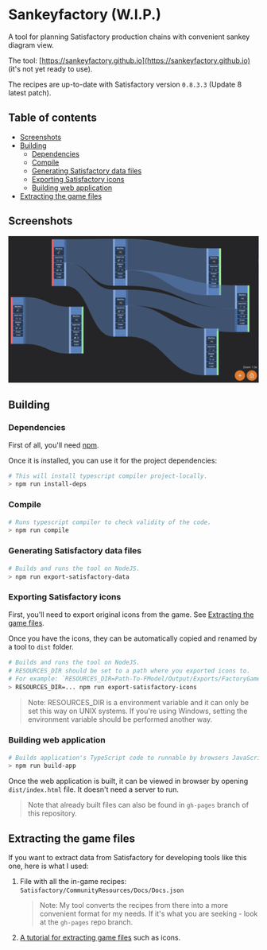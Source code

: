 # Sankeyfactory (W.I.P.)
A tool for planning Satisfactory production chains with convenient sankey diagram view.

The tool: [https://sankeyfactory.github.io](https://sankeyfactory.github.io) (it's not yet ready to use).

The recipes are up-to-date with Satisfactory version `0.8.3.3` (Update 8 latest patch).

## Table of contents

- [Screenshots](#screenshots)
- [Building](#building)
    - [Dependencies](#dependencies)
    - [Compile](#compile)
    - [Generating Satisfactory data files](#generating-satisfactory-data-files)
    - [Exporting Satisfactory icons](#exporting-satisfactory-icons)
    - [Building web application](#building-web-application)
- [Extracting the game files](#extracting-the-game-files)

## Screenshots
![Design screenshot](screenshots/iron.png)

## Building

### Dependencies

First of all, you'll need [npm](https://docs.npmjs.com/downloading-and-installing-node-js-and-npm).

Once it is installed, you can use it for the project dependencies:

```bash
# This will install typescript compiler project-locally.
> npm run install-deps
```

### Compile

```bash
# Runs typescript compiler to check validity of the code.
> npm run compile
```

### Generating Satisfactory data files

```bash
# Builds and runs the tool on NodeJS.
> npm run export-satisfactory-data
```

### Exporting Satisfactory icons

First, you'll need to export original icons from the game. See [Extracting the game files](#extracting-the-game-files).

Once you have the icons, they can be automatically copied and renamed by a tool to `dist` folder.

```bash
# Builds and runs the tool on NodeJS.
# RESOURCES_DIR should be set to a path where you exported icons to.
# For example: `RESOURCES_DIR=Path-To-FModel/Output/Exports/FactoryGame/Content`
> RESOURCES_DIR=... npm run export-satisfactory-icons
```

> Note: RESOURCES_DIR is a environment variable and it can only be set this way on UNIX systems.
> If you're using Windows, setting the environment variable should be performed another way.

### Building web application

```bash
# Builds application's TypeScript code to runnable by browsers JavaScript.
> npm run build-app
```

Once the web application is built, it can be viewed in browser by opening `dist/index.html` file. It doesn't need a server to run.

> Note that already built files can also be found in `gh-pages` branch of this repository.

## Extracting the game files

If you want to extract data from Satisfactory for developing tools like this one, here is what I used:

1. File with all the in-game recipes: `Satisfactory/CommunityResources/Docs/Docs.json`

    > Note: My tool converts the recipes from there into a more convenient format for my needs. If it's what you are seeking - look at the `gh-pages` repo branch.

2. [A tutorial for extracting game files](https://docs.ficsit.app/satisfactory-modding/latest/Development/ExtractGameFiles.html) such as icons.
